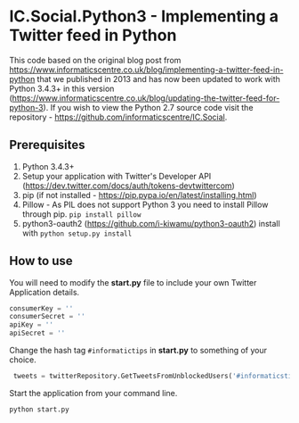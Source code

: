 # IC.Social.Python3 - Implementing a Twitter feed in Python
This code based on the original blog post from https://www.informaticscentre.co.uk/blog/implementing-a-twitter-feed-in-python that we published in 2013 and has now been updated to work with Python 3.4.3+ in this version (https://www.informaticscentre.co.uk/blog/updating-the-twitter-feed-for-python-3). If you wish to view the Python 2.7 source code visit the repository - https://github.com/informaticscentre/IC.Social.

## Prerequisites
1. Python 3.4.3+
2. Setup your application with Twitter's Developer API (https://dev.twitter.com/docs/auth/tokens-devtwittercom)
3. pip (if not installed - https://pip.pypa.io/en/latest/installing.html)
4. Pillow - As PIL does not support Python 3 you need to install Pillow through pip. ```pip install pillow```
5. python3-oauth2 (https://github.com/i-kiwamu/python3-oauth2) install with ```python setup.py install```

## How to use
You will need to modify the **start.py** file to include your own Twitter Application details.
```python
consumerKey = ''
consumerSecret = ''
apiKey = ''
apiSecret = ''
```
Change the hash tag ```#informatictips``` in **start.py** to something of your choice.
```python
 tweets = twitterRepository.GetTweetsFromUnblockedUsers('#informaticstips', 20)
```

Start the application from your command line.
```
python start.py
```
